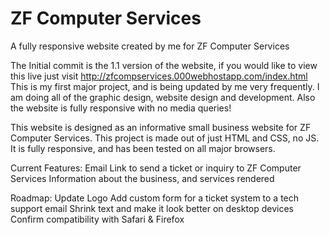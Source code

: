 # ZF Computer Services
 A fully responsive website created by me for ZF Computer Services

The Initial commit is the 1.1 version of the website, if you would like to view this live just visit http://zfcompservices.000webhostapp.com/index.html
This is my first major project, and is being updated by me very frequently. I am doing all of the graphic design, website design and development. Also the website is fully responsive with no media queries!

This website is designed as an informative small business website for ZF Computer Services. This project is made out of just HTML and CSS, no JS. It is fully responsive, and has been tested on all major browsers.

Current Features:
Email Link to send a ticket or inquiry to ZF Computer Services
Information about the business, and services rendered

Roadmap:
Update Logo
Add custom form for a ticket system to a tech support email
Shrink text and make it look better on desktop devices
Confirm compatibility with Safari & Firefox